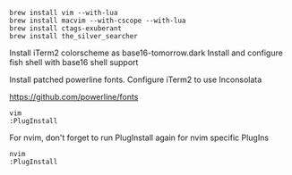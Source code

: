 
```
brew install vim --with-lua
brew install macvim --with-cscope --with-lua
brew install ctags-exuberant
brew install the_silver_searcher
```
Install iTerm2 colorscheme as base16-tomorrow.dark
Install and configure fish shell with base16 shell support

Install patched powerline fonts.  Configure iTerm2 to use Inconsolata 

https://github.com/powerline/fonts

```
vim
:PlugInstall
```

For nvim, don't forget to run PlugInstall again for nvim specific PlugIns
```
nvim
:PlugInstall
```
